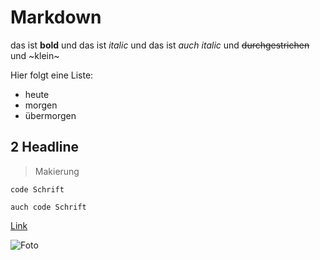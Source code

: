 # Markdown
das ist **bold** und das ist _italic_
und das ist *auch italic* und ~~durchgestrichen~~ und ~klein~

Hier folgt eine Liste:
- heute 
- morgen 
- übermorgen

## 2 Headline

>Makierung


    code Schrift

```auch code Schrift```

[Link](https://www.google.com/?client=safari&channel=ipad_bm)

![Foto](https://hbk-bs.github.io/the-archives-LiSchwarz/assets/images/blinkenlichten7.jpeg)

